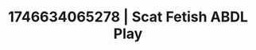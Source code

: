 ---
categories:
- AI-generated
- Obedience kink
- Sultry voice
- Self-pleasure
- Erotic voice acting
- Gender-fluid lovers
- ASMR
- Cosplay
image: /assets/images/1746634065278.jpg
layout: post
seo:
  description: Featured content with artistic ABDL Play, Scat Fetish. HD images available.
  keywords: ABDL Play, Scat Fetish
  og_image: /assets/images/1746634065278.jpg
  schema_type: VisualArtwork
tags:
- ABDL Play
- Scat Fetish
- '#1746634065278'
title: 1746634065278 | Scat Fetish ABDL Play
---